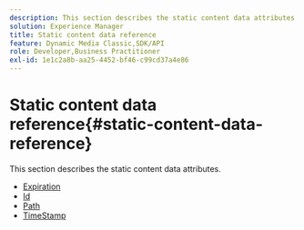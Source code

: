 ```yaml
---
description: This section describes the static content data attributes.
solution: Experience Manager
title: Static content data reference
feature: Dynamic Media Classic,SDK/API
role: Developer,Business Practitioner
exl-id: 1e1c2a8b-aa25-4452-bf46-c99cd37a4e86
---
```

# Static content data reference{#static-content-data-reference}

This section describes the static content data attributes.

* [Expiration](r-expiration-static.md)
* [Id](r-id-static.md)
* [Path](r-path-static.md)
* [TimeStamp](r-timestamp-static.md)
